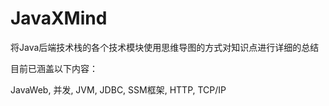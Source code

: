 # JavaXMind
将Java后端技术栈的各个技术模块使用思维导图的方式对知识点进行详细的总结

目前已涵盖以下内容：

JavaWeb, 并发, JVM, JDBC, SSM框架, HTTP, TCP/IP
